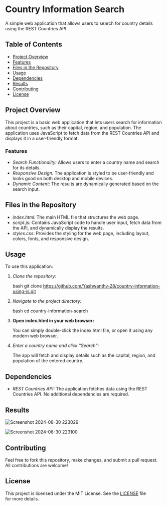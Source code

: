 # Country Information Search

A simple web application that allows users to search for country details using the REST Countries API.

## Table of Contents

- [Project Overview](#project-overview)
- [Features](#features)
- [Files in the Repository](#files-in-the-repository)
- [Usage](#usage)
- [Dependencies](#dependencies)
- [Results](#Results)
- [Contributing](#contributing)
- [License](#license)

## Project Overview

This project is a basic web application that lets users search for information about countries, such as their capital, region, and population. The application uses JavaScript to fetch data from the REST Countries API and displays it in a user-friendly format.

### Features

- *Search Functionality:* Allows users to enter a country name and search for its details.
- *Responsive Design:* The application is styled to be user-friendly and looks good on both desktop and mobile devices.
- *Dynamic Content:* The results are dynamically generated based on the search input.

## Files in the Repository

- *index.html:* The main HTML file that structures the web page.
- *script.js:* Contains JavaScript code to handle user input, fetch data from the API, and dynamically display the results.
- *styles.css:* Provides the styling for the web page, including layout, colors, fonts, and responsive design.

## Usage

To use this application:

1. *Clone the repository:*

    bash
    git clone https://github.com/Yashwanthv-28/country-information-using-js.git
    

2. *Navigate to the project directory:*

    bash
    cd country-information-search
    

3. **Open index.html in your web browser:**

    You can simply double-click the index.html file, or open it using any modern web browser.

4. *Enter a country name and click "Search":*

    The app will fetch and display details such as the capital, region, and population of the entered country.

## Dependencies

- *REST Countries API:* The application fetches data using the REST Countries API. No additional dependencies are required.

## Results
![Screenshot 2024-08-30 223029](https://github.com/user-attachments/assets/30d1cd7f-e8c0-44ae-99a1-988b78084976)

![Screenshot 2024-08-30 223100](https://github.com/user-attachments/assets/ff0ec54e-bd5b-454e-b320-a06141dd5244)


## Contributing

Feel free to fork this repository, make changes, and submit a pull request. All contributions are welcome!

## License

This project is licensed under the MIT License. See the [LICENSE](LICENSE) file for more details.
